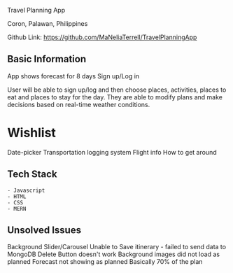 Travel Planning App

Coron, Palawan, Philippines

Github Link:
https://github.com/MaNeliaTerrell/TravelPlanningApp

## Basic Information

App shows forecast for 8 days
Sign up/Log in

User will be able to sign up/log and then choose places, activities, places to eat and places to stay for the day. They are able to modify plans and make decisions based on real-time weather conditions. 

# Wishlist

Date-picker
Transportation logging system
Flight info
How to get around


## Tech Stack
    - Javascript
    - HTML
    - CSS
    - MERN

## Unsolved Issues

Background Slider/Carousel
Unable to Save itinerary - failed to send data to MongoDB
Delete Button doesn't work
Background images did not load as planned
Forecast not showing as planned
Basically 70% of the plan